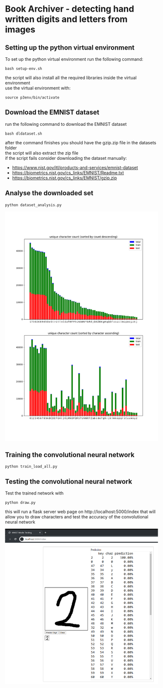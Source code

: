 # Book Archiver - detecting hand written digits and letters from images

## Setting up the python virtual environment
To set up the python virtual environment run the following command:

```
bash setup-env.sh
```

the script will also install all the required libraries inside the virtual environment
<br>
use the virtual environment with:

```
source p3env/bin/activate
```

## Download the EMNIST dataset
run the following command to download the EMNIST dataset 
```
bash dldataset.sh
```
after the command finishes you should have the gzip.zip file in the datasets folder
<br>
the script will also extract the zip file
<br>
if the script fails consider downloading the dataset manually:
- https://www.nist.gov/itl/products-and-services/emnist-dataset
- https://biometrics.nist.gov/cs_links/EMNIST/Readme.txt
- https://biometrics.nist.gov/cs_links/EMNIST/gzip.zip

## Analyse the downloaded set
```
python dataset_analysis.py
```
![char count image](stats/dataset_unqiue_count_all.png "character count")

## Training the convolutional neural network

```
python train_load_all.py
```

## Testing the convolutional neural network

Test the trained network with
```
python draw.py
```
this will run a flask server web page on 
http://localhost:5000/index
that will allow you to draw characters and test the accuracy of the convolutional neural network

![draw test image](images/draw.py.png "draw test")